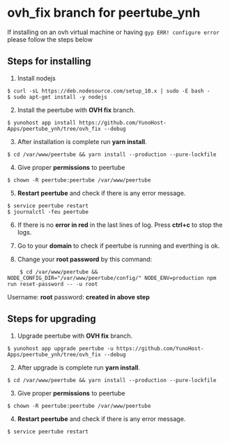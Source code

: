 # ovh_fix branch for peertube_ynh

If installing on an ovh virtual machine or having `gyp ERR! configure error` please follow the steps below

## Steps for installing

1. Install nodejs

```
$ curl -sL https://deb.nodesource.com/setup_10.x | sudo -E bash -
$ sudo apt-get install -y nodejs
```

2. Install the peertube with **OVH fix** branch.

```
$ yunohost app install https://github.com/YunoHost-Apps/peertube_ynh/tree/ovh_fix --debug
```

3. After installation is complete run **yarn install**.

```
$ cd /var/www/peertube && yarn install --production --pure-lockfile
```

4. Give proper **permissions** to peertube

```
$ chown -R peertube:peertube /var/www/peertube
```

5. **Restart peertube** and check if there is any error message.

```
$ service peertube restart
$ journalctl -feu peertube
```

6. If there is no **error in red** in the last lines of log. Press **ctrl+c** to stop the logs.

7. Go to your **domain** to check if peertube is running and everthing is ok.

8. Change your **root password** by this command:

```
    $ cd /var/www/peertube && NODE_CONFIG_DIR="/var/www/peertube/config/" NODE_ENV=production npm run reset-password -- -u root
```

Username: **root**
password: **created in above step**

## Steps for upgrading

1. Upgrade peertube  with **OVH fix** branch.

```
$ yunohost app upgrade peertube -u https://github.com/YunoHost-Apps/peertube_ynh/tree/ovh_fix --debug
```

2. After upgrade is complete run **yarn install**.

```
$ cd /var/www/peertube && yarn install --production --pure-lockfile
```

3. Give proper **permissions** to peertube

```
$ chown -R peertube:peertube /var/www/peertube
```

4. **Restart peertube** and check if there is any error message.

```
$ service peertube restart
```

